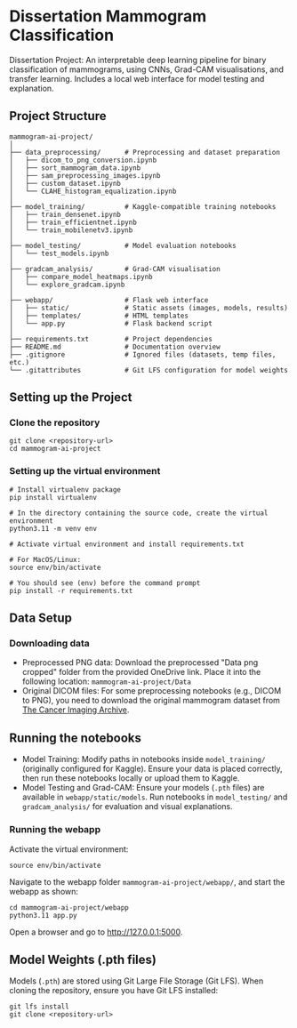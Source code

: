 # Dissertation Mammogram Classification
Dissertation Project: An interpretable deep learning pipeline for binary classification of mammograms, using CNNs, Grad-CAM visualisations, and transfer learning. Includes a local web interface for model testing and explanation.


## Project Structure

```shell
mammogram-ai-project/
│
├── data_preprocessing/      # Preprocessing and dataset preparation
│   ├── dicom_to_png_conversion.ipynb
│   ├── sort_mammogram_data.ipynb
│   ├── sam_preprocessing_images.ipynb
│   ├── custom_dataset.ipynb
│   └── CLAHE_histogram_equalization.ipynb
│
├── model_training/          # Kaggle-compatible training notebooks
│   ├── train_densenet.ipynb
│   ├── train_efficientnet.ipynb
│   └── train_mobilenetv3.ipynb
│
├── model_testing/           # Model evaluation notebooks
│   └── test_models.ipynb
│
├── gradcam_analysis/        # Grad-CAM visualisation
│   ├── compare_model_heatmaps.ipynb
│   └── explore_gradcam.ipynb
│
├── webapp/                  # Flask web interface
│   ├── static/              # Static assets (images, models, results)
│   ├── templates/           # HTML templates
│   └── app.py               # Flask backend script
│
├── requirements.txt         # Project dependencies
├── README.md                # Documentation overview
├── .gitignore               # Ignored files (datasets, temp files, etc.)
└── .gitattributes           # Git LFS configuration for model weights
```

## Setting up the Project

### Clone the repository
```shell
git clone <repository-url>
cd mammogram-ai-project
```

### Setting up the virtual environment
```shell
# Install virtualenv package
pip install virtualenv

# In the directory containing the source code, create the virtual environment
python3.11 -m venv env

# Activate virtual environment and install requirements.txt

# For MacOS/Linux:
source env/bin/activate

# You should see (env) before the command prompt
pip install -r requirements.txt
```


## Data Setup

### Downloading data
- Preprocessed PNG data: Download the preprocessed "Data png cropped" folder from the provided OneDrive link. Place it into the following location:
`mammogram-ai-project/Data`
- Original DICOM files: For some preprocessing notebooks (e.g., DICOM to PNG), you need to download the original mammogram dataset from [The Cancer Imaging Archive](https://www.cancerimagingarchive.net/collection/cbis-ddsm/).


## Running the notebooks
- Model Training: Modify paths in notebooks inside `model_training/` (originally configured for Kaggle). Ensure your data is placed correctly, then run these notebooks locally or upload them to Kaggle.
- Model Testing and Grad-CAM: Ensure your models (`.pth` files) are available in `webapp/static/models`. Run notebooks in `model_testing/` and `gradcam_analysis/` for evaluation and visual explanations.


### Running the webapp

Activate the virtual environment:

```shell
source env/bin/activate
```

Navigate to the webapp folder `mammogram-ai-project/webapp/`, and start the webapp as shown:

```shell
cd mammogram-ai-project/webapp
python3.11 app.py
```

Open a browser and go to http://127.0.0.1:5000.


## Model Weights (.pth files)

Models (`.pth`) are stored using Git Large File Storage (Git LFS). When cloning the repository, ensure you have Git LFS installed:

```shell
git lfs install
git clone <repository-url>
```